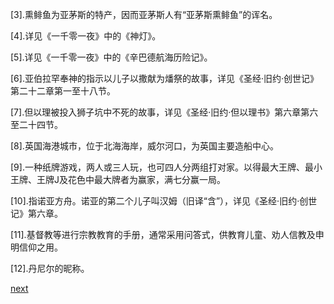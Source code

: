 
[3].熏鲱鱼为亚茅斯的特产，因而亚茅斯人有“亚茅斯熏鲱鱼”的诨名。

[4].详见《一千零一夜》中的《神灯》。

[5].详见《一千零一夜》中的《辛巴德航海历险记》。

[6].亚伯拉罕奉神的指示以儿子以撒献为燔祭的故事，详见《圣经·旧约·创世记》第二十二章第一至十八节。

[7].但以理被投入狮子坑中不死的故事，详见《圣经·旧约·但以理书》第六章第六至二十四节。

[8].英国海港城市，位于北海海岸，威尔河口，为英国主要造船中心。

[9].一种纸牌游戏，两人或三人玩，也可四人分两组打对家。以得最大王牌、最小王牌、王牌J及花色中最大牌者为赢家，满七分赢一局。

[10].指诺亚方舟。诺亚的第二个儿子叫汉姆（旧译“含”），详见《圣经·旧约·创世记》第六章。

[11].基督教等进行宗教教育的手册，通常采用问答式，供教育儿童、劝人信教及申明信仰之用。

[12].丹尼尔的昵称。

[next](page52)